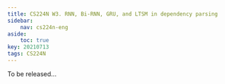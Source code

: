 ```yaml
---
title: CS224N W3. RNN, Bi-RNN, GRU, and LTSM in dependency parsing
sidebar:
    nav: cs224n-eng
aside:
    toc: true
key: 20210713
tags: CS224N
---
```

To be released...

